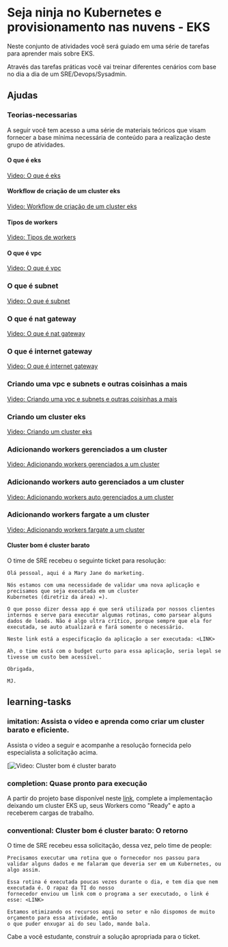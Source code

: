 # Seja ninja no Kubernetes e provisionamento nas nuvens - EKS

Neste conjunto de atividades você será guiado em uma série de tarefas para aprender mais sobre EKS.
 
Através das tarefas práticas você vai treinar diferentes cenários com base no dia a dia de um SRE/Devops/Sysadmin.

## Ajudas

### Teorias-necessarias


A seguir você tem acesso a uma série de materiais teóricos que visam fornecer a base mínima necessária de conteúdo para a realização deste grupo de atividades. 

#### O que é eks

[Video: O que é eks]()

#### Workflow de criação de um cluster eks

[Video: Workflow de criação de um cluster eks]()

#### Tipos de workers

[Video: Tipos de workers]()

#### O que é vpc

[Video: O que é vpc]()

### O que é subnet

[Video: O que é subnet]()

### O que é nat gateway

[Video: O que é nat gateway]()

### O que é internet gateway

[Video: O que é internet gateway]()

### Criando uma vpc e subnets e outras coisinhas a mais

[Video: Criando uma vpc e subnets e outras coisinhas a mais]()

### Criando um cluster eks

[Video: Criando um cluster eks]()

### Adicionando workers gerenciados a um cluster

[Video: Adicionando workers gerenciados a um cluster]()

### Adicionando workers auto gerenciados a um cluster

[Video: Adicionando workers auto gerenciados a um cluster]()

### Adicionando workers fargate a um cluster

[Video: Adicionando workers fargate a um cluster]()


#### Cluster bom é cluster barato

O time de SRE recebeu o seguinte ticket para resolução:

```
Olá pessoal, aqui é a Mary Jane do marketing.

Nós estamos com uma necessidade de validar uma nova aplicação e precisamos que seja executada em um cluster
Kubernetes (diretriz da área) =). 

O que posso dizer dessa app é que será utilizada por nossos clientes internos e serve para executar algumas rotinas, como parsear alguns dados de leads. Não é algo ultra crítico, porque sempre que ela for executada, se auto atualizará e fará somente o necessário. 

Neste link está a especificação da aplicação a ser executada: <LINK>

Ah, o time está com o budget curto para essa aplicação, seria legal se tivesse um custo bem acessível. 

Obrigada, 

MJ.
```

## learning-tasks

### imitation: Assista o vídeo e aprenda como criar um cluster barato e eficiente.

Assista o vídeo a seguir e acompanhe a resolução fornecida pelo especialista a solicitação acima. 

[![Video: Cluster bom é cluster barato]()

### completion: Quase pronto para execução

A partir do projeto base disponível neste [link](), complete a implementação deixando um cluster EKS
up, seus Workers como "Ready" e apto a receberem cargas de trabalho.

### conventional: Cluster bom é cluster barato: O retorno

O time de SRE recebeu essa solicitação, dessa vez, pelo time de people:

```
Precisamos executar uma rotina que o fornecedor nos passou para validar alguns dados e me falaram que deveria ser em um Kubernetes, ou algo assim. 

Essa rotina é executada poucas vezes durante o dia, e tem dia que nem executada é. O rapaz da TI do nosso 
fornecedor enviou um link com o programa a ser executado, o link é esse: <LINK>

Estamos otimizando os recursos aqui no setor e não dispomos de muito orçamento para essa atividade, então
o que puder enxugar ai do seu lado, mande bala.
```

Cabe a você estudante, construir a solução apropriada para o ticket.

